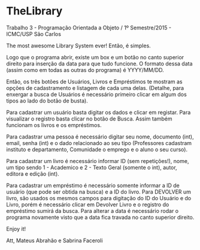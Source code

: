 # TheLibrary
Trabalho 3 - Programação Orientada a Objeto / 1º Semestre/2015 - ICMC/USP São Carlos

The most awesome Library System ever!
Então, é simples.

Logo que o programa abrir, existe um box e um botão no canto superior direito para inserção da data para que tudo funcione. O formato dessa data (assim como em todas as outras do programa) é YYYY/MM/DD.

Então, os três botões de Usuários, Livros e Empréstimos te mostram as opções de cadastramento e listagem de cada uma delas. (Detalhe, para enxergar a busca de Usuários é necessário primeiro clicar em algum dos tipos ao lado do botão de busta).

Para cadastrar um usuário basta digitar os dados e clicar em registar. Para visualizar o registro basta clicar no botão de Busca. Assim também funcionam os livros e os empréstimos.

Para cadastrar uma pessoa é necessário digitar seu nome, documento (int), email, senha (int) e o dado relacionado ao seu tipo (Professores cadastram instituto e departamento, Comunidade o emprego e o aluno o seu curso).

Para cadastrar um livro é necessário informar ID (sem repetições!), nome, um tipo sendo 1 - Academico e 2 - Texto Geral (somente o int), autor, editora e edição (int).

Para cadastrar um empréstimo é necessário somente informar a ID de usuário (que pode ser obtida na busca) e a ID do livro. Para DEVOLVER um livro, são usados os mesmos campos para digitação do ID do Usuário e do Livro, porém é necessário clicar em Devolver Livro e o registro do empréstimo sumirá da busca.
Para alterar a data é necessário rodar o programa novamente visto que a data fica travada no canto superior direito.


Enjoy it!

Att,
Mateus Abrahão e Sabrina Faceroli
